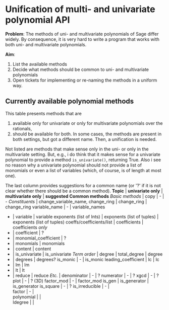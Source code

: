 

# Unification of multi- and univariate polynomial API

**Problem**: The methods of uni- and multivariate polynomials of Sage differ widely. By consequence, it is very hard to write a program that works with both uni- and multivariate polynomials. 

**Aim**: 

1. List the available methods 
1. Decide what methods should be common to uni- and multivariate polynomials 
1. Open tickets for implementing or re-naming the methods in a uniform way. 

## Currently available polynomial methods

This table presents methods that are 

1. available only for univariate or only for multivariate polynomials over the rationals, 
1. should be available for both. 
In some cases, the methods are present in both settings, but got a different name. Then, a unification is needed. 

Not listed are methods that make sense only in the uni- or only in the multivariate setting. But, e.g., i do think that it makes sense for a univariate polynomial to provide a method ``is_univariate()``, returning True. Also i see no reason why a univariate polynomial should not provide a list of monomials or even a list of variables (which, of course, is of length at most one). 

The last column provides suggestions for a common name (or '?' if it is not clear whether there should be a common method). 
**Topic** | **univariate only** | **multivariate only** | **suggested Common methods**
 _Basic methods_  |  copy  |  -  |  - 
 _Constituents_  |  change_variable_name, change_ring  |  change_ring  |  change_ring 
 variable_name  |  -  |  variable_names 
 -  |  variable  |  variable 
 exponents (list of Ints)  |  exponents (list of tuples)  |  exponents (list of tuples) 
 coeffs/coefficients/list  |  coefficients  |  coefficients _only_
 -  |  coefficient  |  ? 
 -  |  monomial_coefficient  |  ? 
 -  |  monomials  |  monomials 
 -  | content  |  content 
 -  |  is_univariate  |  is_univariate 
_Term order_ |  degree  |  total_degree  |  degree 
 -  |  degrees  |  degrees? 
 is_monic  |  -  |  is_monic 
 leading_coefficient  |  lc  |  lc 
 -  |  lm  |  lm 
 -  |  lt  |  lt 
 -  |  reduce  |  reduce 
_Etc._ |  denominator  |  -  |  ? 
 numerator  |  -  |  ? 
 xgcd  |  -  |  ? 
 plot  |  -  |  ? (3D) 
 factor_mod  |  -  |  factor_mod 
 is_gen  |  is_generator  |  is_generator 
 is_square  |  -  |  ? 
 is_irreducible  |  -  |  
 factor  |  -  |  
 polynomial  |   |  
 ldegree  |   |  
